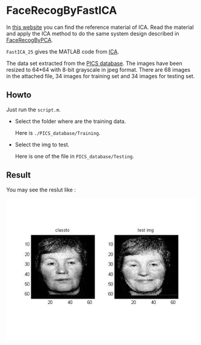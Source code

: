 FaceRecogByFastICA
==================
In [this website][ICA] you can find the reference material of ICA. Read the material 
and apply the ICA method to do the same system design described in [FaceRecogByPCA][FaceRecogByPCA]. 

`FastICA_25` gives the MATLAB code from [ICA][ICA]. 

[ICA]: http://www.cis.hut.fi/aapo/papers/IJCNN99_tutorialweb/IJCNN99_tutorial3.html 
[FaceRecogByPCA]: https://github.com/timmy00274672/FaceRecogByPCA

The data set extracted from the [PICS database](http://pics.psych.stir.ac.uk). 
The images have been resized to 64*64 with 8-bit grayscale in jpeg format. There are 68 images in the attached file, 34 images for training set and 34 images for testing set. 

## Howto

Just run the `script.m`.

- Select the folder where are the training data.

	Here is `./PICS_database/Training`.

- Select the img to test.

	Here is one of the file in `PICS_database/Testing`.

## Result

You may see the reslut like :

![result](https://raw.githubusercontent.com/timmy00274672/FaceRecogByFastICA/master/result/result.jpg)